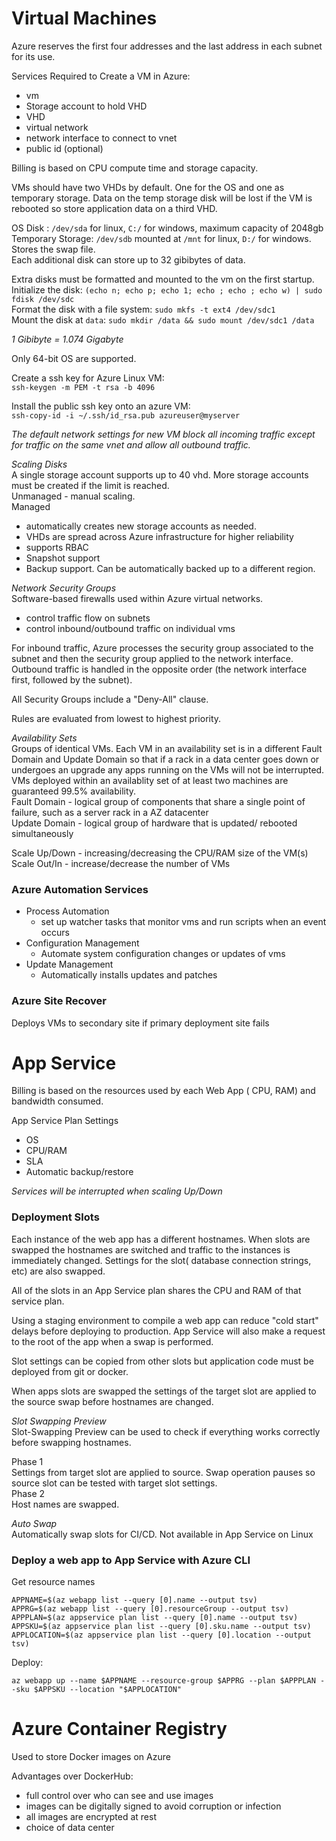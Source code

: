 # Virtual Machines

Azure reserves the first four addresses and the last address in each subnet for its use.  

Services Required to Create a VM in Azure:  
- vm
- Storage account to hold VHD
- VHD
- virtual network
- network interface to connect to vnet
- public id (optional)

Billing is based on CPU compute time and storage capacity.  

VMs should have two VHDs by default. One for the OS and one as temporary storage. Data on the temp  storage disk will be lost if the VM is rebooted so store application data on a third VHD.  

OS Disk : `/dev/sda` for linux, `C:/` for windows, maximum capacity of 2048gb   
Temporary Storage: `/dev/sdb` mounted at `/mnt` for linux, `D:/` for windows. Stores the swap file.  
Each additional disk can store up to 32 gibibytes of data.  

Extra disks must be formatted and mounted to the vm on the first startup.  
Initialize the disk: `(echo n; echo p; echo 1; echo ; echo ; echo w) | sudo fdisk /dev/sdc`  
Format the disk with a file system: `sudo mkfs -t ext4 /dev/sdc1`  
Mount the disk at `data`: `sudo mkdir /data && sudo mount /dev/sdc1 /data`  

*1 Gibibyte = 1.074 Gigabyte*  

Only 64-bit OS are supported.  

Create a ssh key for Azure Linux VM:  
`ssh-keygen -m PEM -t rsa -b 4096`  

Install the public ssh key onto an azure VM:  
`ssh-copy-id -i ~/.ssh/id_rsa.pub azureuser@myserver`  

*The default network settings for new VM block all incoming traffic except for traffic on the same vnet and allow all outbound traffic.*  


*Scaling Disks*  
A single storage account supports up to 40 vhd. More storage accounts must be created if the limit is reached.  
Unmanaged -  manual scaling.  
Managed 
- automatically creates new storage accounts as needed.  
- VHDs are spread across Azure infrastructure for higher reliability
- supports RBAC 
- Snapshot support
- Backup support. Can be automatically backed up to a different region.

*Network Security Groups*  
Software-based firewalls used within Azure virtual networks.  
- control traffic flow on subnets
- control inbound/outbound traffic on individual vms

For inbound traffic, Azure processes the security group associated to the subnet and then the security group applied to the network interface. Outbound traffic is handled in the opposite order (the network interface first, followed by the subnet).  

All Security Groups include a "Deny-All" clause.  

Rules are evaluated from lowest to highest priority.  


*Availability Sets*  
Groups of identical VMs. Each VM in an availability set is in a different Fault Domain and Update Domain so that if a rack in a data center goes down or undergoes an upgrade any apps running on the VMs will not be interrupted.  
VMs deployed within an availablity set of at least two machines are guaranteed 99.5%  availability.  
Fault Domain - logical group of components that share a single point of failure, such as a server rack in a AZ datacenter  
Update Domain - logical group of hardware that is updated/ rebooted simultaneously  

Scale Up/Down - increasing/decreasing the CPU/RAM size of the VM(s)  
Scale Out/In - increase/decrease the number of VMs  


### Azure Automation Services
- Process Automation
    - set up watcher tasks that monitor vms and run scripts when an event occurs
- Configuration Management
    - Automate system configuration changes or updates of vms
- Update Management
    - Automatically installs updates and patches


### Azure Site Recover
Deploys VMs to secondary site if primary deployment site fails


# App Service   
Billing is based on the resources used by each Web App ( CPU, RAM) and bandwidth consumed.  

App Service Plan Settings
- OS
- CPU/RAM
- SLA
- Automatic backup/restore

*Services will be interrupted when scaling Up/Down*  

### Deployment Slots
Each instance of the web app has a different hostnames. When  slots are swapped the hostnames are switched and traffic to the instances is immediately changed. Settings for the slot( database connection strings, etc) are also swapped.  

All of the slots in an App Service plan shares the CPU and RAM of that service plan.  

Using a staging environment to compile a web app can reduce "cold start" delays before deploying to production. App Service will also make a request to the root of the app when a swap is performed.  

Slot settings can be copied from other slots but application code must be deployed from git or docker.  

When apps slots are swapped the settings of the target slot are applied to the source swap before hostnames are changed.  

*Slot Swapping Preview*  
Slot-Swapping Preview can be used to check if everything works correctly before swapping hostnames.

Phase 1  
Settings from target slot are applied to source. Swap operation pauses so source slot can be tested with target slot settings.  
Phase 2  
Host names are swapped.


*Auto Swap*  
Automatically swap slots for CI/CD. Not available in App Service on Linux  




### Deploy a web app to App Service with Azure CLI  
Get resource names  
```
APPNAME=$(az webapp list --query [0].name --output tsv)
APPRG=$(az webapp list --query [0].resourceGroup --output tsv)
APPPLAN=$(az appservice plan list --query [0].name --output tsv)
APPSKU=$(az appservice plan list --query [0].sku.name --output tsv)
APPLOCATION=$(az appservice plan list --query [0].location --output tsv)
```

Deploy:  
```
az webapp up --name $APPNAME --resource-group $APPRG --plan $APPPLAN --sku $APPSKU --location "$APPLOCATION"
```

# Azure Container Registry
Used to store Docker images on Azure

Advantages over DockerHub:
- full control over who can see and use images
- images can be digitally signed to avoid corruption or infection
- all images are encrypted at rest
- choice of data center
